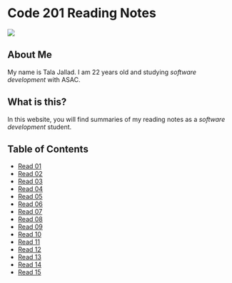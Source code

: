# Code 201 Reading Notes

![](https://media.istockphoto.com/photos/banner-with-hand-of-woman-drawing-on-notebook-picture-id1127489698?k=6&m=1127489698&s=170667a&w=0&h=uh05HnvlTOCfpNcfJR3-T4MjUpkiCg72Og3YPcIpdU4=)

## About Me
My name is Tala Jallad. I am 22 years old and studying *software development* with ASAC.

## What is this?

In this website, you will find summaries of my reading notes as a *software development* student.

## Table of Contents

* [Read 01](Read01.md)
* [Read 02](Read02.md)
* [Read 03](Read03.md)
* [Read 04](Read04.md)
* [Read 05](Read05.md)
* [Read 06](Read06.md)
* [Read 07](Read07.md)
* [Read 08](Read08.md)
* [Read 09](Read09.md)
* [Read 10](Read10.md)
* [Read 11](Read10.md)
* [Read 12](Read10.md)
* [Read 13](Read10.md)
* [Read 14](Read10.md)
* [Read 15](Read10.md)


